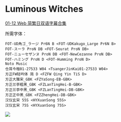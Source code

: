 # Luminous Witches

[01-12 Web 简繁日双语字幕合集](https://github.com/Nekomoekissaten-SUB/Nekomoekissaten-MIR-Subs/releases/download/subtitle_pkg/Luminous_Witches_Web_JPCH.7z)

所需字体：
```
FOT-UD角ゴ_ラージ Pr6N B <FOT-UDKakugo_Large Pr6N B>
FOT-スーラ ProN DB <FOT-Seurat ProN DB>
FOT-ニューセザンヌ ProN DB <FOT-NewCezanne ProN DB>
FOT-ハミング ProN D <FOT-Humming ProN D>
Noto Music
仓耳今楷01-27533 W04 <TsangerJinKai01-27533 W04>
方正FW轻吟体 简 D <FZFW Qing Yin TiS D>
方正大雅宋_GBK <FZYaSong-EB-GBK>
方正兰亭粗黑_GBK <FZLanTingHei-B-GBK>
方正兰亭中黑_GBK <FZLanTingHei-DB-GBK>
方正正中黑_GBK <FZZhengHei-DB-GBK>
汉仪玄宋 55S <HYXuanSong 55S>
汉仪玄宋 75S <HYXuanSong 75S>
```

![](https://nekomoe.pages.dev/images/2022-07/luminous_witches.jpg)

